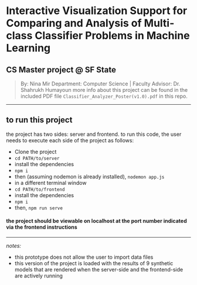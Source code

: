 # Interactive Visualization Support for Comparing and Analysis of Multi-class Classifier Problems in Machine Learning
## CS Master project @ SF State 
> By: Nina Mir
Department: Computer Science |
Faculty Advisor: Dr. Shahrukh Humayoun
more info about this project can be found in the included PDF file `Classifier_Analyzer_Poster(v1.0).pdf` in this repo.
---
## to run this project

the project has two sides: server and frontend. to run this code, the user needs to execute each side of the project as follows:

- Clone the project
- `cd PATH/to/server`
- install the dependencies
- `npm i`
- then (assuming nodemon is already installed), `nodemon app.js` 
- in a different terminal window
- `cd PATH/to/frontend`
- install the dependencies
- `npm i`
-  then, `npm run serve`

#### the project should be viewable on localhost at the port number indicated via the frontend instructions
---
*notes:*
- this prototype does not allow the user to import data files
- this version of the project is loaded with the results of 9 synthetic models that are rendered when the server-side and the frontend-side are actively running
